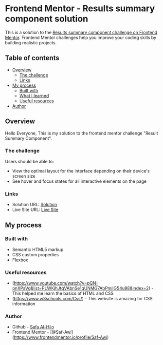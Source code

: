 # Frontend Mentor - Results summary component solution

This is a solution to the [Results summary component challenge on Frontend Mentor](https://www.frontendmentor.io/challenges/results-summary-component-CE_K6s0maV). Frontend Mentor challenges help you improve your coding skills by building realistic projects. 

## Table of contents

- [Overview](#overview)
  - [The challenge](#the-challenge)
  - [Links](#links)
- [My process](#my-process)
  - [Built with](#built-with)
  - [What I learned](#what-i-learned)
  - [Useful resources](#useful-resources)
- [Author](#author)



## Overview
Hello Everyone, This is my solution to the frontend mentor challenge "Result Summary Component".

### The challenge

Users should be able to:

- View the optimal layout for the interface depending on their device's screen size
- See hover and focus states for all interactive elements on the page


### Links

- Solution URL: [Solution](https://github.com/Saf-Awi/Results-summary-component)
- Live Site URL: [Live Site](https://saf-awi.github.io/Results-summary-component/)

## My process

### Built with


- Semantic HTML5 markup
- CSS custom properties
- Flexbox




### Useful resources

- (https://www.youtube.com/watch?v=pQN-pnXPaVg&list=PLWKjhJtqVAbnSe1qUNMG7AbPmjIG54u88&index=2) - This helped me learn the basics of HTML and CSS
- (https://www.w3schools.com/Css/) - This website is amazing for CSS information 

### Author 
- Github - [Safa Al-Hilo](https://github.com/Saf-Awi)
- Frontend Mentor - [@Saf-Awi] (https://www.frontendmentor.io/profile/Saf-Awi)
